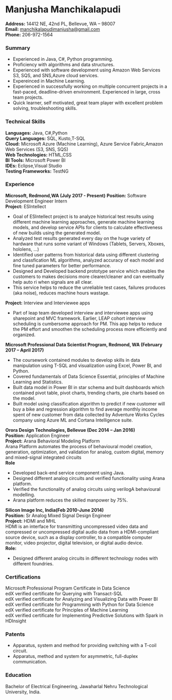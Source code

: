 # Manjusha Manchikalapudi
**Address:** 14412 NE, 42nd PL, Bellevue, WA – 98007<br/>
**Email:** manchikalapudimanjusha@gmail.com<br/>
**Phone:** 206-972-1564<br/>

### Summary
* Experienced in Java, C#, Python programming.
*	Proficiency with algorithms and data structures.
*	Experienced with software development using Amazon Web Services S3, SQS, and SNS,Azure cloud services.
*	Expereinced in Machine Learning.
*	Experienced in successfully working on multiple concurrent projects in a fast-paced, deadline-driven environment. Experienced in large, cross team projects.
*	Quick learner, self motivated, great team player with excellent problem solving, troubleshooting skills.

### Technical Skills
**Languages:** Java, C#,Python<br/>
**Query Languages:** SQL, Kusto,T-SQL<br/>
**Cloud:** Microsoft Azure (Machine Learning), Azure Service Fabric,Amazon Web Services (S3, SNS, SQS)<br/>
**Web Technologies:** HTML,CSS</br>
**BI Tools:** Microsoft Power BI<br/>
**IDEs:** Eclipse,Visual Studio<br/>
**Testing Frameworks:** TestNG<br/>

### Experience
**Microsoft, Redmond,WA (July 2017 - Present)**
**Position:** Software Development Engineer Intern <br/>
**Project:** ESIntellect<br/>
* Goal of ESIntellect project is to analyze historical test results using different machine learning approaches, generate machine learning models, and develop service APIs for clients to calculate effectiveness of new builds using the generated model.
* Analyzed test results generated every day on the huge variety of hardware that runs some variant of Windows (Tablets, Servers, Xboxes, hololens, …)
* Identified user patterns from  historical data using different clustering and classfication ML algorithms, analyzed accuracy of each model and fine tuned parameters for better performance.
* Designed and Developed backend prototype service which enables the customers to makes decisions more clearer/cleaner and can eventually help auto ri when  signals are all clear. 
* This service helps to reduce the unreliable test cases, failures produces (aka noise), reduces machine hours wastage.

**Project:**  Interview and Interviewee apps <br/>
* Part of leap team developed interview and interviewee apps using sharepoint and MVC framework. Earlier, LEAP cohort interview scheduling is cumbersome approach for PM. This app helps to reduce the PM effort and smoothen the scheduling process more efficiently and organized. 

**Microsoft Professional Data Scientist Program, Redmond, WA (February 2017 – April 2017)**
*	The coursework contained modules to develop skills in data manipulation using T-SQL and visualization using Excel, Power BI, and Python.
*	Covered fundamentals of Data Science Essential, principles of Machine Learning and Statistics.
*	Built data model in Power BI in star schema and built dashboards which contained pivot table, pivot charts, trending charts, pie charts based on the model.
*	Built model using classification algorithm to predict if new customer will buy a bike and regression algorithm to find average monthly income spent of new customer from data collected by Adventure Works Cycles company using Azure ML and Cortana Intelligence suite.

**Orora Design Technologies, Bellevue (Dec 2014 – Jan 2016)**  
**Position:** Application Engineer<br/>
**Project:** Arana Behavioral Modeling Platform<br/>
Arana Platform automates the process of behavioural model creation, generation, optimization, and validation for analog, custom digital, memory and mixed-signal integrated circuits<br/>
**Role**
*	Developed back-end service component using Java.
* Designed different analog circuits and verified functionality using Arana platform.
* Verified the  functionality of analog circuits using verilogA behavioural modelling.
*	Arana platform reduces the skilled manpower by 75%.<br/>

**Silicon Image Inc, India(Feb 2010-June 2014)**  
**Position:** Sr Analog Mixed Signal Design Engineer<br/>
**Project:** HDMI and MHL<br/>
HDMI is an interface for transmitting uncompressed video data and compressed or uncompressed digital audio data from a HDMI-compliant source device, such as a display controller, to a compatible computer monitor, video projector, digital television, or digital audio device.<br/>
**Role:** 
* Designed different analog circuits in different technology nodes with different foundries.<br/>

### Certifications
 Microsoft Professional Program Certificate in Data Science<br/>
 edX verified certificate for Querying with Transact-SQL<br/>
 edX verified certificate for Analyzing and Visualizing Data with Power BI<br/>
 edX verified certificate for Programming with Python for Data Science<br/>
 edX verified certificate for Principles of Machine Learning<br/>
 edX verified certificate for Implementing Predictive Solutions with Spark in HDInsight<br/>

### Patents
* Apparatus, system and method for providing switching with a T-coil circuit.
* Apparatus, method and system for asymmetric, full-duplex communication.

### Education
Bachelor of Electrical Engineering, Jawaharlal Nehru Technological University, India.
